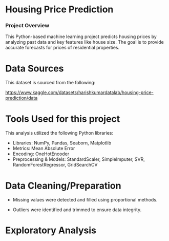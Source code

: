 # Housing Price Prediction
### Project Overview
This Python-based machine learning project predicts housing prices by analyzing past data and key features like house size. The goal is to provide accurate forecasts for prices of residential properties.

# Data Sources
This dataset is sourced from the following:

https://www.kaggle.com/datasets/harishkumardatalab/housing-price-prediction/data

# Tools Used for this project

This analysis utilized the following Python libraries:
- Libraries: NumPy, Pandas, Seaborn, Matplotlib
- Metrics: Mean Absolute Error
- Encoding: OneHotEncoder
- Preprocessing & Models: StandardScaler, SimpleImputer, SVR, RandomForestRegressor, GridSearchCV

# Data Cleaning/Preparation

- Missing values were detected and filled using proportional methods.
  
- Outliers were identified and trimmed to ensure data integrity.

# Exploratory Analysis
